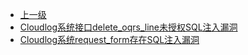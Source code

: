 * [上一级](docs/wy876_poc/)
* [Cloudlog系统接口delete_oqrs_line未授权SQL注入漏洞](docs/wy876_poc/Cloudlog/Cloudlog%E7%B3%BB%E7%BB%9F%E6%8E%A5%E5%8F%A3delete_oqrs_line%E6%9C%AA%E6%8E%88%E6%9D%83SQL%E6%B3%A8%E5%85%A5%E6%BC%8F%E6%B4%9E.md)
* [Cloudlog系统request_form存在SQL注入漏洞](docs/wy876_poc/Cloudlog/Cloudlog%E7%B3%BB%E7%BB%9Frequest_form%E5%AD%98%E5%9C%A8SQL%E6%B3%A8%E5%85%A5%E6%BC%8F%E6%B4%9E.md)
